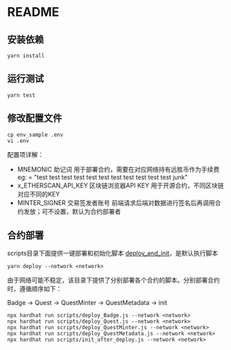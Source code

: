 # README

## 安装依赖
```
yarn install
```

## 运行测试
```
yarn test
```

## 修改配置文件
```
cp env_sample .env
vi .env
```
配置项详解：
- MNEMONIC 助记词
    用于部署合约，需要在对应网络持有远胜币作为手续费
    eg:  = "test test test test test test test test test test test junk"
- x_ETHERSCAN_API_KEY 区块链浏览器API KEY
    用于开源合约，不同区块链对应不同的KEY
- MINTER_SIGNER 交易签发者账号
    前端请求后端对数据进行签名后再调用合约发放；可不设置，默认为合约部署者

## 合约部署
scripts目录下面提供一键部署和初始化脚本 [deploy_and_init](./scripts/deploy_and_init)，是默认执行脚本
```
yarn deploy --network <network>
```

由于网络可能不稳定，该目录下提供了分别部署各个合约的脚本。分别部署合约时，遵循顺序如下：

Badge -> Quest -> QuestMinter -> QuestMetadata -> init
```
npx hardhat run scripts/deploy_Badge.js --network <network>
npx hardhat run scripts/deploy_Quest.js --network <network>
npx hardhat run scripts/deploy_QuestMinter.js --network <network>
npx hardhat run scripts/deploy_QuestMetadata.js --network <network>
npx hardhat run scripts/init_after_deploy.js --network <network>
```